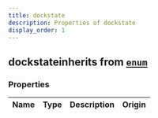 ```yaml
---
title: dockstate
description: Properties of dockstate
display_order: 1
---
```


## dockstateinherits from [`enum`](./enum.html)

### Properties

| Name | Type | Description | Origin |
|------|------|-------------|--------|

